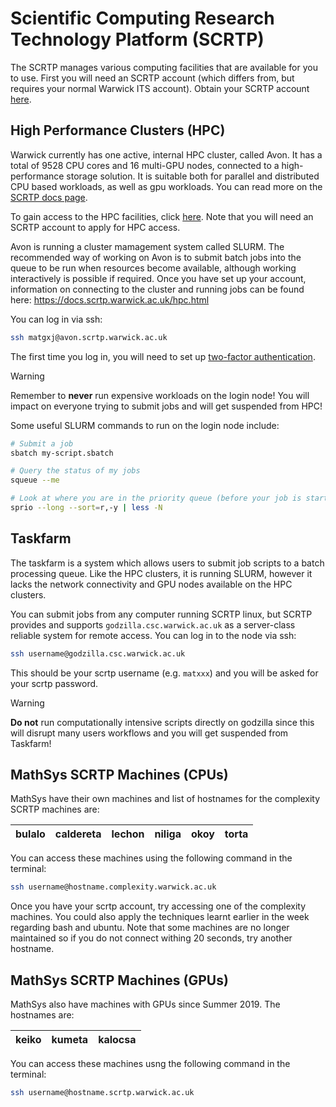 # Scientific Computing Research Technology Platform (SCRTP)
The SCRTP manages various computing facilities that are available for you to use.  First you will need an SCRTP account (which differs from, but requires your normal Warwick ITS account).  Obtain your SCRTP account [here](https://warwick.ac.uk/research/rtp/sc/desktop/gettingstarted).

## High Performance Clusters (HPC)
Warwick currently has one active, internal HPC cluster, called Avon. It has a total of 9528 CPU cores and 16 multi-GPU nodes, connected to a high-performance storage solution. It is suitable both for parallel and distributed CPU based workloads, as well as gpu workloads. You can read more on the [SCRTP docs page](https://docs.scrtp.warwick.ac.uk/hpc-pages/hpc-hardware.html).

To gain access to the HPC facilities, click [here](https://warwick.ac.uk/research/rtp/sc/hpc/register/). Note that you will need an SCRTP account to apply for HPC access.

Avon is running a cluster mamagement system called SLURM. The recommended way of working on Avon is to submit batch jobs into the queue to be run when resources become available, although working interactively is possible if required.
Once you have set up your account, information on connecting to the cluster and running jobs can be found here: https://docs.scrtp.warwick.ac.uk/hpc.html

You can log in via ssh:
```bash
ssh matgxj@avon.scrtp.warwick.ac.uk
```
The first time you log in, you will need to set up [two-factor authentication](https://docs.scrtp.warwick.ac.uk/hpc-pages/connecting-pages/twofactor.html).

> [!WARNING]  
> Remember to **never** run expensive workloads on the login node! You will impact on everyone trying to submit jobs and will get suspended from HPC!

Some useful SLURM commands to run on the login node include:
```bash
# Submit a job
sbatch my-script.sbatch

# Query the status of my jobs
squeue --me

# Look at where you are in the priority queue (before your job is started)
sprio --long --sort=r,-y | less -N
```

## Taskfarm
The taskfarm is a system which allows users to submit job scripts to a batch processing queue. Like the HPC clusters, it is running SLURM, however it lacks the network connectivity and GPU nodes available on the HPC clusters.

You can submit jobs from any computer running SCRTP linux, but SCRTP provides and supports `godzilla.csc.warwick.ac.uk` as a server-class reliable system for remote access.
You can log in to the node via ssh:
```bash
ssh username@godzilla.csc.warwick.ac.uk
```
This should be your scrtp username (e.g. `matxxx`) and you will be asked for your scrtp password.

> [!WARNING]  
> **Do not** run computationally intensive scripts directly on godzilla since this will disrupt many users workflows and you will get suspended from Taskfarm!


## MathSys SCRTP Machines (CPUs)
MathSys have their own machines and list of hostnames for the complexity SCRTP machines are:

| bulalo | caldereta | lechon  |  niliga |  okoy | torta  |
|-----|----|---|---|---|---|

You can access these machines using the following command in the terminal:
```bash
ssh username@hostname.complexity.warwick.ac.uk
```

Once you have your scrtp account, try accessing one of the complexity machines. You could also apply the techniques learnt earlier in the week regarding bash and ubuntu. Note that some machines are no longer maintained so if you do not connect withing 20 seconds, try another hostname.

## MathSys SCRTP Machines (GPUs)
MathSys also have machines with GPUs since Summer 2019. The hostnames are:

| keiko | kumeta | kalocsa  |
|-----|----|---|

You can access these machines usng the following command in the terminal:
```bash
ssh username@hostname.scrtp.warwick.ac.uk
```

